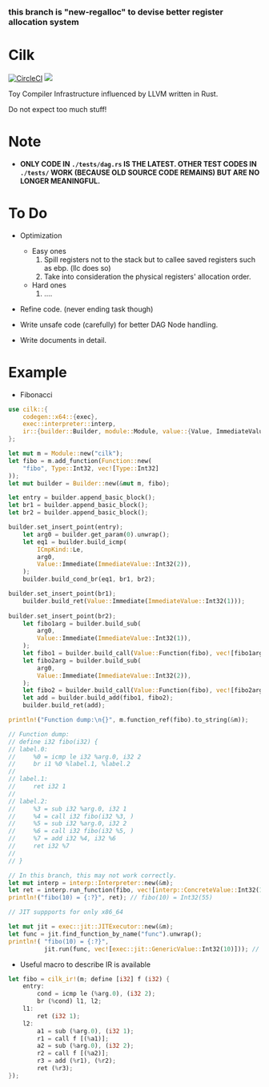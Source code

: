 ### this branch is "new-regalloc" to devise better register allocation system

# Cilk

[![CircleCI](https://circleci.com/gh/maekawatoshiki/cilk.svg?style=shield)](https://circleci.com/gh/maekawatoshiki/cilk)
[![](http://img.shields.io/badge/license-MIT-blue.svg)](./LICENSE)

Toy Compiler Infrastructure influenced by LLVM written in Rust.

Do not expect too much stuff!

# Note

- **ONLY CODE IN ``./tests/dag.rs`` IS THE LATEST. OTHER TEST CODES IN ``./tests/`` WORK (BECAUSE OLD SOURCE CODE REMAINS) BUT ARE NO LONGER MEANINGFUL.**

# To Do

- Optimization
    - Easy ones
        1. Spill registers not to the stack but to callee saved registers such as ebp. (llc does so)
        2. Take into consideration the physical registers' allocation order.
    - Hard ones
        1. ....

- Refine code. (never ending task though)

- Write unsafe code (carefully) for better DAG Node handling.

- Write documents in detail.

# Example

- Fibonacci

```rust
use cilk::{
    codegen::x64::{exec},
    exec::interpreter::interp,
    ir::{builder::Builder, module::Module, value::{Value, ImmediateValue}, types::Type},
};

let mut m = Module::new("cilk");
let fibo = m.add_function(Function::new(
    "fibo", Type::Int32, vec![Type::Int32]
));
let mut builder = Builder::new(&mut m, fibo);

let entry = builder.append_basic_block();
let br1 = builder.append_basic_block();
let br2 = builder.append_basic_block();

builder.set_insert_point(entry);
    let arg0 = builder.get_param(0).unwrap();
    let eq1 = builder.build_icmp(
        ICmpKind::Le,
        arg0,
        Value::Immediate(ImmediateValue::Int32(2)),
    );
    builder.build_cond_br(eq1, br1, br2);

builder.set_insert_point(br1);
    builder.build_ret(Value::Immediate(ImmediateValue::Int32(1)));
 
builder.set_insert_point(br2);
    let fibo1arg = builder.build_sub(
        arg0,
        Value::Immediate(ImmediateValue::Int32(1)),
    );
    let fibo1 = builder.build_call(Value::Function(fibo), vec![fibo1arg]);
    let fibo2arg = builder.build_sub(
        arg0,
        Value::Immediate(ImmediateValue::Int32(2)),
    );
    let fibo2 = builder.build_call(Value::Function(fibo), vec![fibo2arg]);
    let add = builder.build_add(fibo1, fibo2);
    builder.build_ret(add);

println!("Function dump:\n{}", m.function_ref(fibo).to_string(&m));

// Function dump:
// define i32 fibo(i32) {       
// label.0:                      
//     %0 = icmp le i32 %arg.0, i32 2
//     br i1 %0 %label.1, %label.2
//        
// label.1:       
//     ret i32 1
//        
// label.2:       
//     %3 = sub i32 %arg.0, i32 1
//     %4 = call i32 fibo(i32 %3, )
//     %5 = sub i32 %arg.0, i32 2                   
//     %6 = call i32 fibo(i32 %5, )
//     %7 = add i32 %4, i32 %6
//     ret i32 %7
//                     
// }                               

// In this branch, this may not work correctly.
let mut interp = interp::Interpreter::new(&m);
let ret = interp.run_function(fibo, vec![interp::ConcreteValue::Int32(10)]);
println!("fibo(10) = {:?}", ret); // fibo(10) = Int32(55)

// JIT suppports for only x86_64

let mut jit = exec::jit::JITExecutor::new(&m);
let func = jit.find_function_by_name("func").unwrap();
println!( "fibo(10) = {:?}",
          jit.run(func, vec![exec::jit::GenericValue::Int32(10)])); // fibo(10) = 55
```

- Useful macro to describe IR is available

```rust
let fibo = cilk_ir!(m; define [i32] f (i32) {
    entry:
        cond = icmp le (%arg.0), (i32 2);
        br (%cond) l1, l2;
    l1:
        ret (i32 1);
    l2:
        a1 = sub (%arg.0), (i32 1);
        r1 = call f [(%a1)];
        a2 = sub (%arg.0), (i32 2);
        r2 = call f [(%a2)];
        r3 = add (%r1), (%r2);
        ret (%r3);
});
```
